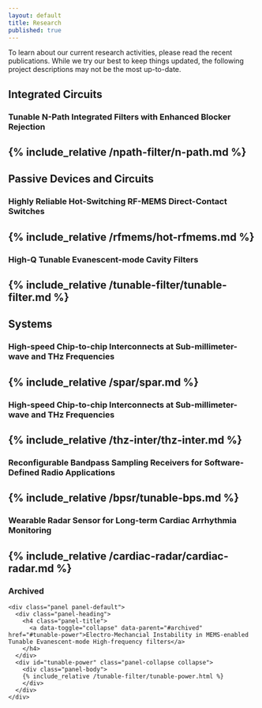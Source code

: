 ```yaml
---
layout: default
title: Research
published: true
---
```


<div class="alert alert-warning">
    To learn about our current research activities, please read the recent publications. While we try our best to keep things updated, the following project descriptions may not be the most up-to-date.
</div>

<!--

Add "in" to the end of       <div id="n-path" class="panel-collapse collapse"> to make a section expanded by default
e.g.       <div id="n-path" class="panel-collapse collapse in">
-->
## Integrated Circuits

### Tunable N-Path Integrated Filters with Enhanced Blocker Rejection

{% include_relative /npath-filter/n-path.md %}
---

## Passive Devices and Circuits

### Highly Reliable Hot-Switching RF-MEMS Direct-Contact Switches

{% include_relative /rfmems/hot-rfmems.md %}
---

### High-Q Tunable Evanescent-mode Cavity Filters

{% include_relative /tunable-filter/tunable-filter.md %}
---


## Systems

### High-speed Chip-to-chip Interconnects at Sub-millimeter-wave and THz Frequencies

{% include_relative /spar/spar.md %}
---

### High-speed Chip-to-chip Interconnects at Sub-millimeter-wave and THz Frequencies

{% include_relative /thz-inter/thz-inter.md %}
---

### Reconfigurable Bandpass Sampling Receivers for Software-Defined Radio Applications

{% include_relative /bpsr/tunable-bps.md %}
---

### Wearable Radar Sensor for Long-term Cardiac Arrhythmia Monitoring

{% include_relative /cardiac-radar/cardiac-radar.md %}
---

### Archived

<div class="panel-group" id="archived">

    <div class="panel panel-default">
      <div class="panel-heading">
        <h4 class="panel-title">
          <a data-toggle="collapse" data-parent="#archived" href="#tunable-power">Electro-Mechancial Instability in MEMS-enabled Tunable Evanescent-mode High-frequency filters</a>
        </h4>
      </div>
      <div id="tunable-power" class="panel-collapse collapse">
        <div class="panel-body">
		{% include_relative /tunable-filter/tunable-power.html %}
        </div>
      </div>
    </div>

<!--
    <div class="panel panel-default">
      <div class="panel-heading">
        <h4 class="panel-title">
          <a data-toggle="collapse" data-parent="#archived" href="#n-path">Tunable N-Path Integrated Filters with Enhanced Block Rejection </a>
        </h4>
      </div>
      <div id="n-path" class="panel-collapse collapse">
        <div class="panel-body">
		{% include_relative /npath-filter/n-path.md %}
        </div>
      </div>
    </div>    

    <div class="panel panel-default">
      <div class="panel-heading">
        <h4 class="panel-title">
          <a data-toggle="collapse" data-parent="#archived" href="#hot-mems">Highly Reliable Hot-Switching RF-MEMS Direct-Contact Switches </a>
        </h4>
      </div>
      <div id="hot-mems" class="panel-collapse collapse">
        <div class="panel-body">
		{% include_relative /rfmems/hot-rfmems.md %}
        </div>
      </div>
    </div>    
-->
</div>
